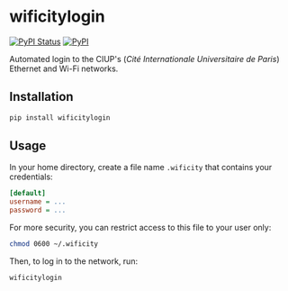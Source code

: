 # wificitylogin

[![PyPI Status][pypi-workflow-badge]][pypi-workflow-url]
[![PyPI][pypi-badge]][pypi-url]

Automated login to the CIUP's (*Cité Internationale Universitaire de Paris*) Ethernet and Wi-Fi networks.

## Installation

```bash
pip install wificitylogin
```

## Usage

In your home directory, create a file name `.wificity` that contains your credentials:
```ini
[default]
username = ...
password = ...
```

For more security, you can restrict access to this file to your user only:
```bash
chmod 0600 ~/.wificity
```

Then, to log in to the network, run:
```bash
wificitylogin
```

[coverage-badge]: https://img.shields.io/codecov/c/github/maxmouchet/wificitylogin?logo=codecov&logoColor=white

[coverage-url]: https://codecov.io/gh/maxmouchet/wificitylogin

[pypi-workflow-badge]: https://img.shields.io/github/workflow/status/maxmouchet/wificitylogin/PyPI?logo=github&label=pypi

[pypi-workflow-url]: https://github.com/maxmouchet/wificitylogin/actions/workflows/pypi.yml

[tests-workflow-badge]: https://img.shields.io/github/workflow/status/maxmouchet/wificitylogin/Tests?logo=github&label=tests

[tests-workflow-url]: https://github.com/maxmouchet/wificitylogin/actions/workflows/tests.yml

[pypi-badge]: https://img.shields.io/pypi/v/wificitylogin?logo=pypi&logoColor=white

[pypi-url]: https://pypi.org/project/wificitylogin/
